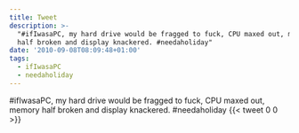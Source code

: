 ```yaml
---
title: Tweet
description: >-
  "#ifIwasaPC, my hard drive would be fragged to fuck, CPU maxed out, memory
  half broken and display knackered. #needaholiday"
date: '2010-09-08T08:09:48+01:00'
tags:
  - ifIwasaPC
  - needaholiday
---
```

#ifIwasaPC, my hard drive would be fragged to fuck, CPU maxed out, memory half broken and display knackered. #needaholiday
      {{< tweet 0 0 >}}
    
